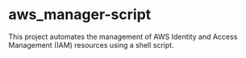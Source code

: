 # aws_manager-script
This project automates the management of AWS Identity and Access Management (IAM) resources using a shell script.
